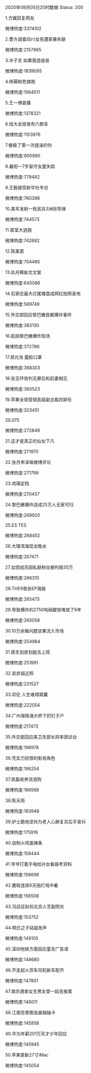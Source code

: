 2020年08月05日20时数据
Status: 200

1.方媛回复网友

微博热度:3374102

2.警方调查四川女孩遭家暴失联

微博热度:2157965

3.许子言 如果我选爸爸

微博热度:1839095

4.杨幂粉色旗袍

微博热度:1564511

5.王一博直播

微博热度:1378321

6.恒大全球发布六款车

微博热度:1153976

7.像极了第一次搓澡的你

微博热度:900990

8.襄阳一7岁留守女童失踪

微博热度:779482

9.王毅接受新华社专访

微博热度:760388

10.美军发射一枚民兵3洲际导弹

微博热度:744573

11.密室大逃脱

微博热度:742682

12.陈美君

微博热度:704485

13.玖月晞新文文案

微博热度:645086

14.石家庄最大烂尾楼盘成网红拍照圣地

微博热度:569749

15.外交部回应黎巴嫩首都爆炸事件

微博热度:383130

16.航拍黎巴嫩爆炸现场

微博热度:372786

17.郑允浩 露脸口罩

微博热度:368303

18.张玉环改判无罪后和前妻相见

微博热度:360523

19.苹果全球营销高级副总裁将卸任

微博热度:323451

20.075

微博热度:272849

21.这才是真正的仙女下凡

微博热度:271970

22.张月李泽锋微博评论

微博热度:271799

23.琉璃定档

微博热度:270457

24.黎巴嫩爆炸造成25万人无家可归

微博热度:269920

25.ES TES

微博热度:268452

26.大理洱海现龙吸水

微博热度:267471

27.女团成员因私联粉丝被判赔35万

微博热度:266310

28.THE9首张EP海报

微博热度:265475

29.导致爆炸的2750吨硝酸铵堆放了6年

微博热度:265058

30.10万余箱问题坚果流入市场

微博热度:254984

31.医生划皮划艇去上班

微博热度:251991

32.吴彦祖近照

微博热度:231527

33.邓伦 人生难得窝囊

微博热度:222054

34.广州海珠涌大桥下的钉子户

微博热度:217472

35.外交部回应美卫生部长将率团访台

微博热度:196978

36.凭实力招恨的影视角色

微博热度:196254

37.吴磊收养流浪狗

微博热度:186568

38.陈天雨

微博热度:183948

39.护士跪地坚持为老人心肺复苏后手发抖

微博热度:175916

40.自制火鸡面辣条

微博热度:159444

41.爷爷打着手电给孙女看报考资料

微博热度:156699

42.鹿晗连续6天拍打戏中暑

微博热度:156508

43.冯远征拟任北京人艺副院长

微博热度:153752

44.明日之子站姐发声

微博热度:149105

45.深圳地铁方面回应童言广告语

微博热度:148680

46.开走起火货车司机新车配齐

微博热度:147801

47.南京遇害女生男友曾一起去报案

微博热度:146011

48.江南百景图金画轴抽卡

微博热度:145958

49.华为年薪201万天才少年回应

微博热度:145945

50.苹果更新27寸iMac

微博热度:145054

